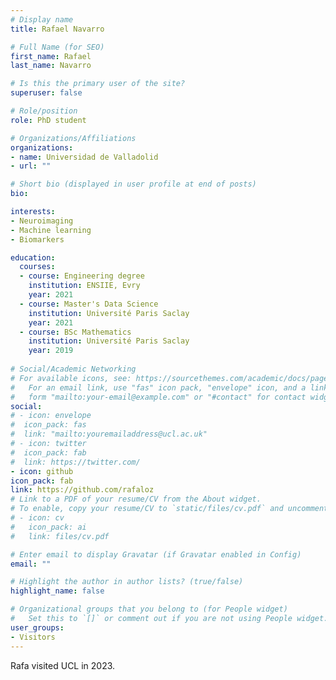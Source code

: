 ```yaml
---
# Display name
title: Rafael Navarro

# Full Name (for SEO)
first_name: Rafael
last_name: Navarro

# Is this the primary user of the site?
superuser: false

# Role/position
role: PhD student

# Organizations/Affiliations
organizations:
- name: Universidad de Valladolid
- url: ""

# Short bio (displayed in user profile at end of posts)
bio: 

interests:
- Neuroimaging
- Machine learning
- Biomarkers

education:
  courses:
  - course: Engineering degree
    institution: ENSIIE, Evry
    year: 2021
  - course: Master's Data Science
    institution: Université Paris Saclay
    year: 2021
  - course: BSc Mathematics
    institution: Université Paris Saclay
    year: 2019
  
# Social/Academic Networking
# For available icons, see: https://sourcethemes.com/academic/docs/page-builder/#icons
#   For an email link, use "fas" icon pack, "envelope" icon, and a link in the
#   form "mailto:your-email@example.com" or "#contact" for contact widget.
social:
# - icon: envelope
#  icon_pack: fas
#  link: "mailto:youremailaddress@ucl.ac.uk"
# - icon: twitter
#  icon_pack: fab
#  link: https://twitter.com/
- icon: github
icon_pack: fab
link: https://github.com/rafaloz
# Link to a PDF of your resume/CV from the About widget.
# To enable, copy your resume/CV to `static/files/cv.pdf` and uncomment the lines below.
# - icon: cv
#   icon_pack: ai
#   link: files/cv.pdf

# Enter email to display Gravatar (if Gravatar enabled in Config)
email: ""

# Highlight the author in author lists? (true/false)
highlight_name: false

# Organizational groups that you belong to (for People widget)
#   Set this to `[]` or comment out if you are not using People widget.
user_groups:
- Visitors
---
```


Rafa visited UCL in 2023.
